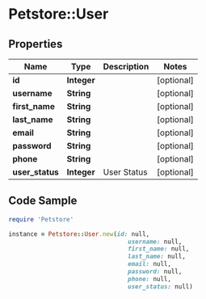 # Petstore::User

## Properties

Name | Type | Description | Notes
------------ | ------------- | ------------- | -------------
**id** | **Integer** |  | [optional] 
**username** | **String** |  | [optional] 
**first_name** | **String** |  | [optional] 
**last_name** | **String** |  | [optional] 
**email** | **String** |  | [optional] 
**password** | **String** |  | [optional] 
**phone** | **String** |  | [optional] 
**user_status** | **Integer** | User Status | [optional] 

## Code Sample

```ruby
require 'Petstore'

instance = Petstore::User.new(id: null,
                                 username: null,
                                 first_name: null,
                                 last_name: null,
                                 email: null,
                                 password: null,
                                 phone: null,
                                 user_status: null)
```



